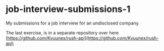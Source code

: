 # job-interview-submissions-1
My submissions for a job interview for an undisclosed company.

The last exercise, is in a separate repository over here
[https://github.com/Kyuunex/rush-api](https://github.com/Kyuunex/rush-api)
